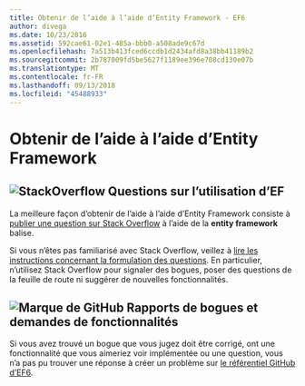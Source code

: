 ```yaml
---
title: Obtenir de l’aide à l’aide d’Entity Framework - EF6
author: divega
ms.date: 10/23/2016
ms.assetid: 592cae61-02e1-485a-bbb0-a508ade9c67d
ms.openlocfilehash: 7a513b413fced6ccdb1d2434afd8a38bb41189b2
ms.sourcegitcommit: 2b787009fd5be5627f1189ee396e708cd130e07b
ms.translationtype: MT
ms.contentlocale: fr-FR
ms.lasthandoff: 09/13/2018
ms.locfileid: "45488933"
---
```

# <a name="get-help-using-entity-framework"></a>Obtenir de l’aide à l’aide d’Entity Framework
## <a name="stackoverflowef6mediastackoverflowpng-questions-about-using-ef"></a>![StackOverflow](~/ef6/media/stackoverflow.png) Questions sur l’utilisation d’EF  

La meilleure façon d’obtenir de l’aide à l’aide d’Entity Framework consiste à [publier une question sur Stack Overflow](http://stackoverflow.com/questions/ask) à l’aide de la **entity framework** balise.  

Si vous n’êtes pas familiarisé avec Stack Overflow, veillez à [lire les instructions concernant la formulation des questions](http://stackoverflow.com/help/asking). En particulier, n’utilisez Stack Overflow pour signaler des bogues, poser des questions de la feuille de route ni suggérer de nouvelles fonctionnalités.  

## <a name="github-markef6mediagithub-mark-32pxpng-bug-reports-and-feature-requests"></a>![Marque de GitHub](~/ef6/media/github-mark-32px.png) Rapports de bogues et demandes de fonctionnalités  

Si vous avez trouvé un bogue que vous jugez doit être corrigé, ont une fonctionnalité que vous aimeriez voir implémentée ou une question, vous n’a pas pu trouver une réponse à créer un problème sur [le référentiel GitHub d’EF6](https://github.com/aspnet/EntityFramework6/issues).
